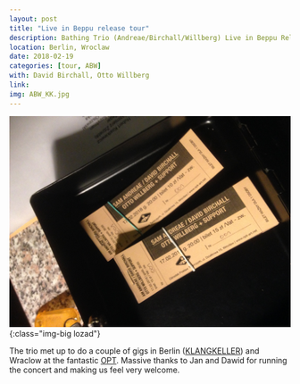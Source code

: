 ```yaml
---
layout: post
title: "Live in Beppu release tour"
description: Bathing Trio (Andreae/Birchall/Willberg) Live in Beppu Release Tour
location: Berlin, Wroclaw
date: 2018-02-19
categories: [tour, ABW]
with: David Birchall, Otto Willberg
link:
img: ABW_KK.jpg
---
```


![ABW Wraclow](/assets/img/ABW_poland.jpg){:class="img-big lozad"}

The trio met up to do a couple of gigs in Berlin ([KLANGKELLER](http://www.klangkeller.net)) and Wraclow at the fantastic [OPT](https://opt-art.net/wydarzenia-muzyczne/sam-andreae-david-birchall-otto-willberg/). Massive thanks to Jan and Dawid for running the concert and making us feel very welcome.